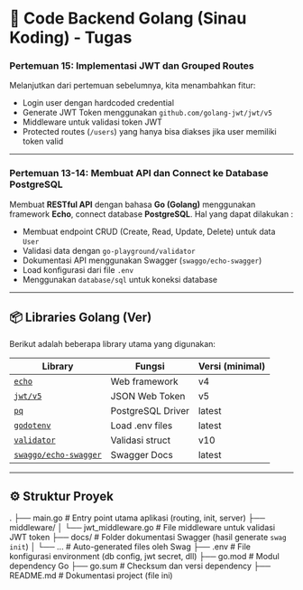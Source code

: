 # 🚀 Code Backend Golang (Sinau Koding) - Tugas

### Pertemuan 15: Implementasi JWT dan Grouped Routes 

Melanjutkan dari pertemuan sebelumnya, kita menambahkan fitur:

- Login user dengan hardcoded credential
- Generate JWT Token menggunakan `github.com/golang-jwt/jwt/v5`
- Middleware untuk validasi token JWT
- Protected routes (`/users`) yang hanya bisa diakses jika user memiliki token valid

---

### Pertemuan 13-14: Membuat API dan Connect ke Database PostgreSQL

Membuat **RESTful API** dengan bahasa **Go (Golang)** menggunakan framework **Echo**, connect database **PostgreSQL**. 
Hal yang dapat dilakukan :

- Membuat endpoint CRUD (Create, Read, Update, Delete) untuk data `User`
- Validasi data dengan `go-playground/validator`
- Dokumentasi API menggunakan Swagger (`swaggo/echo-swagger`)
- Load konfigurasi dari file `.env`
- Menggunakan `database/sql` untuk koneksi database

---

## 📦 Libraries Golang (Ver)

Berikut adalah beberapa library utama yang digunakan:

| Library | Fungsi | Versi (minimal) |
|--------|--------|----------------|
| [`echo`](https://github.com/labstack/echo) | Web framework | v4 |
| [`jwt/v5`](https://github.com/golang-jwt/jwt) | JSON Web Token | v5 |
| [`pq`](https://github.com/lib/pq) | PostgreSQL Driver | latest |
| [`godotenv`](https://github.com/joho/godotenv) | Load .env files | latest |
| [`validator`](https://github.com/go-playground/validator) | Validasi struct | v10 |
| [`swaggo/echo-swagger`](https://github.com/swaggo/echo-swagger) | Swagger Docs | latest |

---

## ⚙️ Struktur Proyek

.
├── main.go                         # Entry point utama aplikasi (routing, init, server)
├── middleware/
│   └── jwt_middleware.go          # File middleware untuk validasi JWT token
├── docs/                          # Folder dokumentasi Swagger (hasil generate `swag init`)
│   └── ...                        # Auto-generated files oleh Swag
├── .env                           # File konfigurasi environment (db config, jwt secret, dll)
├── go.mod                         # Modul dependency Go
├── go.sum                         # Checksum dan versi dependency
├── README.md                      # Dokumentasi project (file ini)
